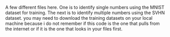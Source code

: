 A few different files here. One is to identify single numbers using the MNIST dataset for training. The next is to identify multiple numbers using the SVHN dataset. 
you may need to download the training datasets on your local machine because i do not remember if this code is the one that pulls from the internet or if it is the one that looks in your files first. 
